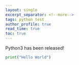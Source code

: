 ```yaml
---
layout: single
excerpt_separator: <!--more-->
tags: python test
author_profile: true
read_time: true
toc: true
---
```


Python3 has been released!

<!--more-->

``` python
print("Hello World")
```